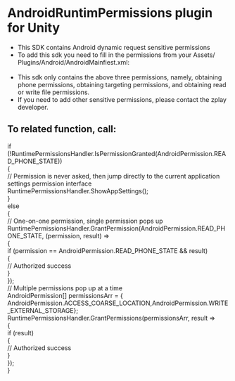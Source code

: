 # AndroidRuntimPermissions plugin for Unity

* This SDK contains Android dynamic request sensitive permissions
* To add this sdk you need to fill in the permissions from your Assets/ Plugins/Android/AndroidMainfiest.xml:
__<uses-permission android:name="android.permission.READ_PHONE_STATE" />__   
__<uses-permission android:name="android.permission.WRITE_EXTERNAL_STORAGE" />__  
__<uses-permission android:name="android.permission. ACCESS_COARSE_LOCATION" />__  
* This sdk only contains the above three permissions, namely, obtaining phone permissions, obtaining targeting permissions, and obtaining read or write file permissions.
* If you need to add other sensitive permissions, please contact the zplay developer.

## To related function, call:   
if (!RuntimePermissionsHandler.IsPermissionGranted(AndroidPermission.READ_PHONE_STATE))   
{   
		// Permission is never asked, then jump directly to the current application settings permission interface    
            RuntimePermissionsHandler.ShowAppSettings();    
}   
 else   
{   
        // One-on-one permission, single permission pops up    
        RuntimePermissionsHandler.GrantPermission(AndroidPermission.READ_PHONE_STATE, (permission, result) =>     
        {    
             if (permission == AndroidPermission.READ_PHONE_STATE && result)       
             {    
                 // Authorized success    
             }    
        });    
        // Multiple permissions pop up at a time   
        AndroidPermission[] permissionsArr = { AndroidPermission.ACCESS_COARSE_LOCATION,AndroidPermission.WRITE_EXTERNAL_STORAGE};   
        RuntimePermissionsHandler.GrantPermissions(permissionsArr, result =>    
        {    
             if (result)    
             {   
                 // Authorized success   
             }   
        });   
}     









